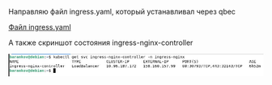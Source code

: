 Направляю файл ingress.yaml, который устанавливал через qbec

[Файл ingress.yaml](ingress.yaml)

А также скриншот состояния ingress-nginx-controller

![Скриншот](1.JPG)


